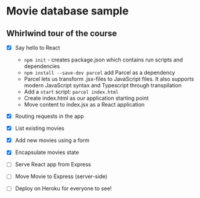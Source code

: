 # Movie database sample

## Whirlwind tour of the course

* [x] Say hello to React
  * `npm init` - creates package.json which contains run scripts and dependencies
  * `npm install --save-dev parcel` add Parcel as a dependency
  * Parcel lets us transform .jsx-files to JavaScript files. It also supports
    modern JavaScript syntax and Typescript through transpilation
  * Add a `start` script: `parcel index.html`
  * Create index.html as our application starting point
  * Move content to index.jsx as a React application
* [x] Routing requests in the app
* [x] List existing movies
* [x] Add new movies using a form
* [x] Encapsulate movies state
* [ ] Serve React app from Express
* [ ] Move Movie to Express (server-side)
* [ ] Deploy on Heroku for everyone to see!

